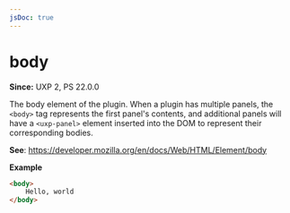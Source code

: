 ```yaml
---
jsDoc: true
---
```

# body

**Since:** UXP 2, PS 22.0.0

The body element of the plugin. When a plugin has multiple panels, the `<body>` tag represents the first panel's contents, and additional panels will have a `<uxp-panel>` element inserted into the DOM to represent their corresponding bodies.

**See**: https://developer.mozilla.org/en/docs/Web/HTML/Element/body

**Example**

```html
<body>
    Hello, world
</body>
```
